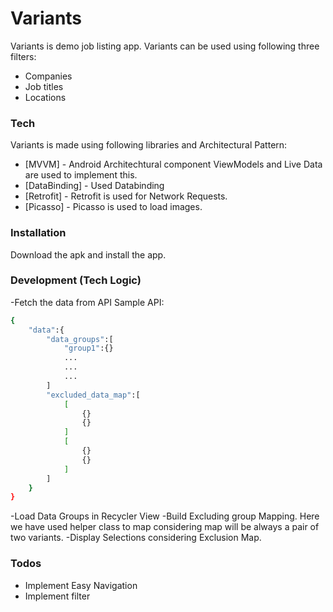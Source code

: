 # Variants

Variants is demo job listing app. Variants can be used using following three filters:

  - Companies
  - Job titles
  - Locations


### Tech

Variants is made using following libraries and Architectural Pattern:

* [MVVM] - Android Architechtural component ViewModels and Live Data are used to implement this. 
* [DataBinding] - Used Databinding
* [Retrofit] - Retrofit is used for Network Requests.
* [Picasso] - Picasso is used to load images.

### Installation

Download the apk and install the app.

### Development (Tech Logic)

-Fetch the data from API
Sample API:
```sh
{
    "data":{
        "data_groups":[
            "group1":{}
            ...
            ...
            ...
        ]
        "excluded_data_map":[
            [
                {}
                {}
            ]
            [
                {}
                {}
            ]
        ]
    }
}
```
-Load Data Groups in Recycler View
-Build Excluding group Mapping. Here we have used helper class to map considering map will be always a pair of two variants.
-Display Selections considering Exclusion Map.

### Todos

 - Implement Easy Navigation
 - Implement filter
